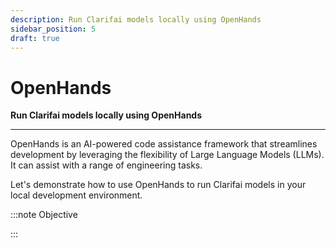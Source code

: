 ```yaml
---
description: Run Clarifai models locally using OpenHands
sidebar_position: 5
draft: true
---
```


# OpenHands

**Run Clarifai models locally using OpenHands**
<hr />

OpenHands is an AI-powered code assistance framework that streamlines development by leveraging the flexibility of Large Language Models (LLMs). It can assist with a range of engineering tasks.

Let's demonstrate how to use OpenHands to run Clarifai models in your local development environment.

:::note Objective


:::

